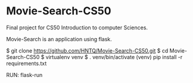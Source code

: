 # Movie-Search-CS50

Final project for CS50 Introduction to computer Sciences.

Movie-Search is an application using flask.


$ git clone https://github.com/HNTQ/Movie-Search-CS50.git
$ cd Movie-Search-CS50
$ virtualenv venv
$ . venv/bin/activate
(venv) pip install -r requirements.txt


RUN: flask-run


